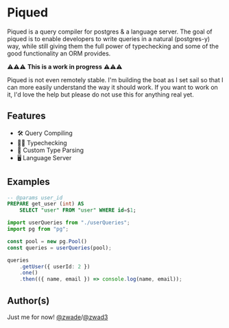 # Piqued

Piqued is a query compiler for postgres & a language server. The goal of piqued is to enable developers to write queries in a natural (postgres-y) way, while still giving them the full power of typechecking and some of the good functionality an ORM provides.

⚠️⚠️⚠️ **This is a work in progress** ⚠️⚠️⚠️

Piqued is not even remotely stable. I'm building the boat as I set sail so that I can more easily understand the way it should work. If you want to work on it, I'd love the help but please do not use this for anything real yet.

## Features

- 🛠️ Query Compiling
- 🕵️‍♂️ Typechecking
- 🧩 Custom Type Parsing
- 🖥️ Language Server

## Examples

```sql
-- @params user_id
PREPARE get_user (int) AS
    SELECT "user" FROM "user" WHERE id=$1;
```

```ts
import userQueries from "./userQueries";
import pg from "pg";

const pool = new pg.Pool()
const queries = userQueries(pool);

queries
    .getUser({ userId: 2 })
    .one()
    .then(({ name, email }) => console.log(name, email));
```

## Author(s)

Just me for now! [@zwade](https://github.com/zwade)/[@zwad3](https://twitter.com/zwad3)